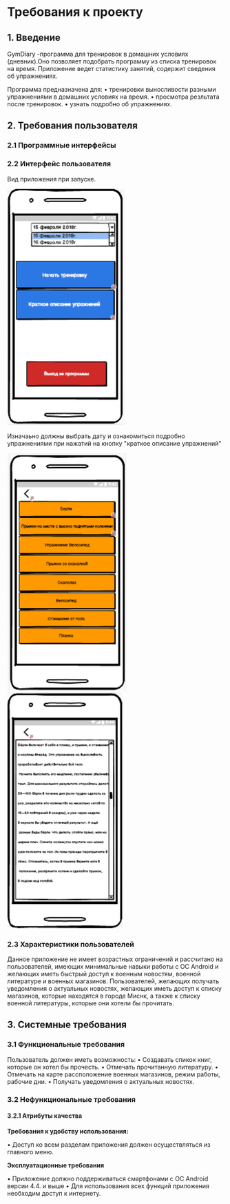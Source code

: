 # **Требования к проекту**

## **1. Введение**

GymDiary -программа для тренировок в домашних условиях (дневник).Оно позволяет подобрать программу из списка тренировок на время. Приложение ведет статистику занятий, содержит сведения об упражнениях.

Программа предназначена для:
•	тренировки выносливости разными упражнениями в домашних условиях на время.
•	просмотра резльтата после тренировок.
•	узнать подробно об упражнениях.

## **2. Требования пользователя**

### **2.1 Программные интерфейсы**



### **2.2 Интерфейс пользователя**

Вид приложения при запуске.

![](https://github.com/Dosov/GymDiary/blob/master/2.PNG)

Изначаьно должны выбрать дату и ознакомиться подробно упражнениями при нажатий на кнопку "краткое описание упражнений"

![](https://github.com/Dosov/GymDiary/blob/master/5.PNG)
![](https://github.com/Dosov/GymDiary/blob/master/6.PNG)

### **2.3 Характеристики пользователей**
Данное приложение не имеет возрастных ограничений и рассчитано на пользователей, имеющих минимальные навыки работы с ОС Android и желающих иметь быстрый доступ к военным новостям, военной литературе и военных магазинов. Пользователей, желающих получать уведомления о актуальных новостях, желающих иметь доступ к списку магазинов, которые находятся в городе Миснк, а также к списку военной литературы, которые они хотели бы прочитать.

## **3. Системные требования**

### **3.1 Функциональные требования**

Пользователь должен иметь возможность:
•	Создавать спикок книг, которые он хотел бы прочесть.
•	Отмечать прочитанную литературу.
•	Отмечать на карте рассположение военных магазинов, режим работы, рабочие дни.
•	Получать уведомления о актуальных новостях.


### **3.2 Нефункциональные требования**

#### **3.2.1 Атрибуты качества**

**Требования к удобству использования:**

•	Доступ ко всем разделам приложения должен осуществляться из главного меню.

**Эксплуатационные требования**

•	Приложение должно поддерживаться смартфонами с ОС Android версии 4.4. и выше
•	Для использования всех функций приложения необходим доступ к интернету.

